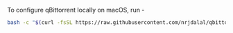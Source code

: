 To configure qBittorrent locally on macOS, run -

```sh
bash -c "$(curl -fsSL https://raw.githubusercontent.com/nrjdalal/qbittorrent/main/config/Jackett/qbittorrent-search.sh)"
```

